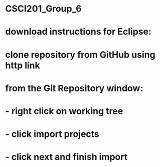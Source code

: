 # CSCI201_Group_6
# download instructions for Eclipse:
# clone repository from GitHub using http link
# from the Git Repository window:
#	- right click on working tree
#	- click import projects
#	- click next and finish import